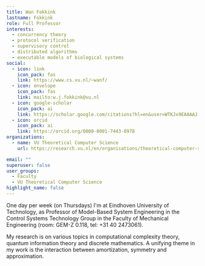 ```yaml
---
title: Wan Fokkink
lastname: Fokkink
role: Full Professor
interests:
  - concurrency theory
  - protocol verification
  - supervisory control
  - distributed algorithms
  - executable models of biological systems
social:
  - icon: link
    icon_pack: fas
    link: https://www.cs.vu.nl/~wanf/
  - icon: envelope
    icon_pack: fas
    link: mailto:w.j.fokkink@vu.nl
  - icon: google-scholar
    icon_pack: ai
    link: https://scholar.google.com/citations?hl=en&user=WTKJx9EAAAAJ
  - icon: orcid
    icon_pack: ai
    link: https://orcid.org/0000-0001-7443-8978
organizations:
  - name: VU Theoretical Computer Science
    url: https://research.vu.nl/en/organisations/theoretical-computer-science-4/persons/

email: ""
superuser: false
user_groups:
  - Faculty
  - VU Theoretical Computer Science
highlight_name: false
---
```


One day per week (on Thursdays) I'm at Eindhoven University of Technology, as Professor of Model-Based System Engineering in the Control Systems Technology Group in the Faculty of Mechanical Engineering (room: GEM-Z 0.118, tel: +31 40 2473061).

My research is on various topics in computational complexity theory,
  quantum information theory and discrete mathematics. A unifying theme in my
  work is the interaction between amortization, symmetry and approximation.
